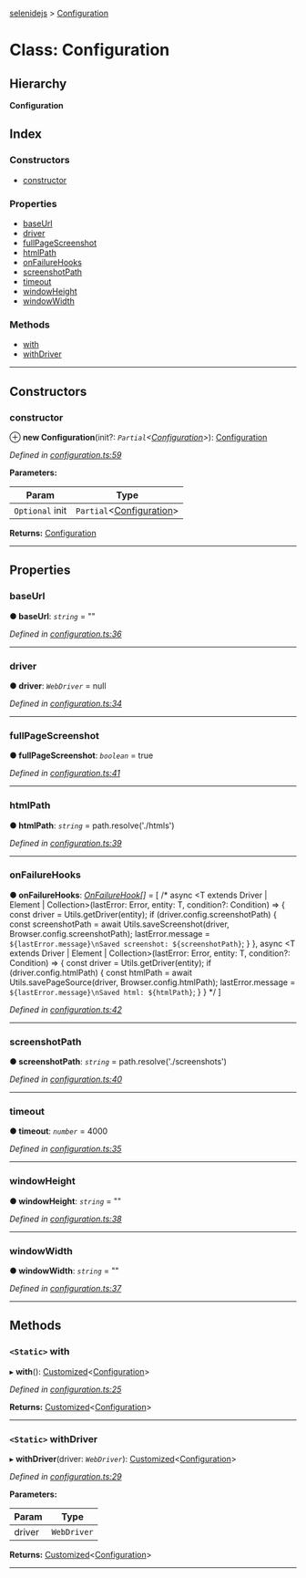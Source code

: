 [selenidejs](../README.md) > [Configuration](../classes/configuration.md)

# Class: Configuration

## Hierarchy

**Configuration**

## Index

### Constructors

* [constructor](configuration.md#constructor)

### Properties

* [baseUrl](configuration.md#baseurl)
* [driver](configuration.md#driver)
* [fullPageScreenshot](configuration.md#fullpagescreenshot)
* [htmlPath](configuration.md#htmlpath)
* [onFailureHooks](configuration.md#onfailurehooks)
* [screenshotPath](configuration.md#screenshotpath)
* [timeout](configuration.md#timeout)
* [windowHeight](configuration.md#windowheight)
* [windowWidth](configuration.md#windowwidth)

### Methods

* [with](configuration.md#with)
* [withDriver](configuration.md#withdriver)

---

## Constructors

<a id="constructor"></a>

###  constructor

⊕ **new Configuration**(init?: *`Partial`<[Configuration](configuration.md)>*): [Configuration](configuration.md)

*Defined in [configuration.ts:59](https://github.com/KnowledgeExpert/selenidejs/blob/master/lib/configuration.ts#L59)*

**Parameters:**

| Param | Type |
| ------ | ------ |
| `Optional` init | `Partial`<[Configuration](configuration.md)> |

**Returns:** [Configuration](configuration.md)

___

## Properties

<a id="baseurl"></a>

###  baseUrl

**● baseUrl**: *`string`* = ""

*Defined in [configuration.ts:36](https://github.com/KnowledgeExpert/selenidejs/blob/master/lib/configuration.ts#L36)*

___
<a id="driver"></a>

###  driver

**● driver**: *`WebDriver`* =  null

*Defined in [configuration.ts:34](https://github.com/KnowledgeExpert/selenidejs/blob/master/lib/configuration.ts#L34)*

___
<a id="fullpagescreenshot"></a>

###  fullPageScreenshot

**● fullPageScreenshot**: *`boolean`* = true

*Defined in [configuration.ts:41](https://github.com/KnowledgeExpert/selenidejs/blob/master/lib/configuration.ts#L41)*

___
<a id="htmlpath"></a>

###  htmlPath

**● htmlPath**: *`string`* =  path.resolve('./htmls')

*Defined in [configuration.ts:39](https://github.com/KnowledgeExpert/selenidejs/blob/master/lib/configuration.ts#L39)*

___
<a id="onfailurehooks"></a>

###  onFailureHooks

**● onFailureHooks**: *[OnFailureHook](../#onfailurehook)[]* =  [
        /*
        async <T extends Driver | Element | Collection>(lastError: Error, entity: T, condition?: Condition<T>) => {
            const driver = Utils.getDriver(entity);
            if (driver.config.screenshotPath) {
                const screenshotPath = await Utils.saveScreenshot(driver, Browser.config.screenshotPath);
                lastError.message = `${lastError.message}\nSaved screenshot: ${screenshotPath}`;
            }
        },
        async <T extends Driver | Element | Collection>(lastError: Error, entity: T, condition?: Condition<T>) => {
            const driver = Utils.getDriver(entity);
            if (driver.config.htmlPath) {
                const htmlPath = await Utils.savePageSource(driver, Browser.config.htmlPath);
                lastError.message = `${lastError.message}\nSaved html: ${htmlPath}`;
            }
        }
        */
    ]

*Defined in [configuration.ts:42](https://github.com/KnowledgeExpert/selenidejs/blob/master/lib/configuration.ts#L42)*

___
<a id="screenshotpath"></a>

###  screenshotPath

**● screenshotPath**: *`string`* =  path.resolve('./screenshots')

*Defined in [configuration.ts:40](https://github.com/KnowledgeExpert/selenidejs/blob/master/lib/configuration.ts#L40)*

___
<a id="timeout"></a>

###  timeout

**● timeout**: *`number`* = 4000

*Defined in [configuration.ts:35](https://github.com/KnowledgeExpert/selenidejs/blob/master/lib/configuration.ts#L35)*

___
<a id="windowheight"></a>

###  windowHeight

**● windowHeight**: *`string`* = ""

*Defined in [configuration.ts:38](https://github.com/KnowledgeExpert/selenidejs/blob/master/lib/configuration.ts#L38)*

___
<a id="windowwidth"></a>

###  windowWidth

**● windowWidth**: *`string`* = ""

*Defined in [configuration.ts:37](https://github.com/KnowledgeExpert/selenidejs/blob/master/lib/configuration.ts#L37)*

___

## Methods

<a id="with"></a>

### `<Static>` with

▸ **with**(): [Customized](customized.md)<[Configuration](configuration.md)>

*Defined in [configuration.ts:25](https://github.com/KnowledgeExpert/selenidejs/blob/master/lib/configuration.ts#L25)*

**Returns:** [Customized](customized.md)<[Configuration](configuration.md)>

___
<a id="withdriver"></a>

### `<Static>` withDriver

▸ **withDriver**(driver: *`WebDriver`*): [Customized](customized.md)<[Configuration](configuration.md)>

*Defined in [configuration.ts:29](https://github.com/KnowledgeExpert/selenidejs/blob/master/lib/configuration.ts#L29)*

**Parameters:**

| Param | Type |
| ------ | ------ |
| driver | `WebDriver` |

**Returns:** [Customized](customized.md)<[Configuration](configuration.md)>

___

